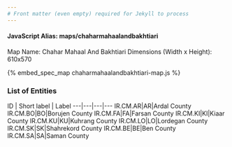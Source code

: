 ```yaml
---
# Front matter (even empty) required for Jekyll to process
---
```


#### JavaScript Alias: maps/chaharmahaalandbakhtiari

Map Name: Chahar Mahaal And Bakhtiari
Dimensions (Width x Height): 610x570



{% embed_spec_map chaharmahaalandbakhtiari-map.js %}

### List of Entities

ID | Short label | Label
---|---|---|---
IR.CM.AR|AR|Ardal County
IR.CM.BO|BO|Borujen County
IR.CM.FA|FA|Farsan County
IR.CM.KI|KI|Kiaar County
IR.CM.KU|KU|Kuhrang County
IR.CM.LO|LO|Lordegan County
IR.CM.SK|SK|Shahrekord County
IR.CM.BE|BE|Ben County
IR.CM.SA|SA|Saman County